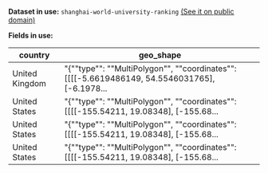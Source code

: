 **Dataset in use:** `shanghai-world-university-ranking` [(See it on public domain)](https://public.opendatasoft.com/explore/dataset/shanghai-world-university-ranking/table/)

**Fields in use:**

|country|geo_shape|
|---|---|
|United Kingdom|"{""type"": ""MultiPolygon"", ""coordinates"": [[[[-5.6619486149, 54.5546031765], [-6.1978...|
|United States|"{""type"": ""MultiPolygon"", ""coordinates"": [[[[-155.54211, 19.08348], [-155.68...|
|United States|"{""type"": ""MultiPolygon"", ""coordinates"": [[[[-155.54211, 19.08348], [-155.68...|
|United States|"{""type"": ""MultiPolygon"", ""coordinates"": [[[[-155.54211, 19.08348], [-155.68...|

